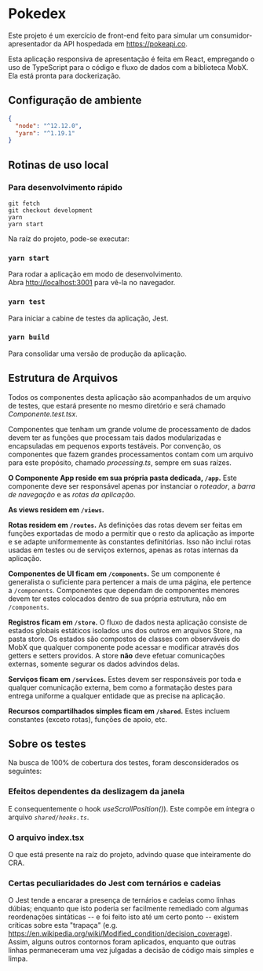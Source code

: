 # Pokedex

Este projeto é um exercício de front-end feito para simular um consumidor-apresentador da API hospedada em https://pokeapi.co.

Esta aplicação responsiva de apresentação é feita em React, empregando o uso de TypeScript para o código e fluxo de dados com a biblioteca MobX. Ela está pronta para dockerização.

## Configuração de ambiente

```json
{
  "node": "^12.12.0",
  "yarn": "^1.19.1"
}
```

## Rotinas de uso local

### Para desenvolvimento rápido

```
git fetch
git checkout development
yarn
yarn start
```

Na raíz do projeto, pode-se executar:

### `yarn start`

Para rodar a aplicação em modo de desenvolvimento.<br />
Abra [http://localhost:3001](http://localhost:3001) para vê-la no navegador.

### `yarn test`

Para iniciar a cabine de testes da aplicação, Jest.<br />

### `yarn build`

Para consolidar uma versão de produção da aplicação.<br />

## Estrutura de Arquivos

Todos os componentes desta aplicação são acompanhados de um arquivo de testes, que estará presente no mesmo diretório e será chamado _Componente.test.tsx_.

Componentes que tenham um grande volume de processamento de dados devem ter as funções que processam tais dados modularizadas e encapsuladas em pequenos exports testáveis. Por convenção, os componentes que fazem grandes processamentos contam com um arquivo para este propósito, chamado _processing.ts_, sempre em suas raízes.

**O Componente App reside em sua própria pasta dedicada, `/app`.** Este componente deve ser responsável apenas por instanciar o _roteador_, a _barra de navegação_ e as _rotas da aplicação_.

**As views residem em `/views`.**

**Rotas residem em `/routes`.** As definições das rotas devem ser feitas em funções exportadas de modo a permitir que o resto da aplicação as importe e se adapte uniformemente às constantes definitórias. Isso não inclui rotas usadas em testes ou de serviços externos, apenas as rotas internas da aplicação.

**Componentes de UI ficam em `/components`.** Se um componente é generalista o suficiente para pertencer a mais de uma página, ele pertence a `/components`. Componentes que dependam de componentes menores devem ter estes colocados dentro de sua própria estrutura, não em `/components`.

**Registros ficam em `/store`.** O fluxo de dados nesta aplicação consiste de estados globais estáticos isolados uns dos outros em arquivos Store, na pasta store. Os estados são compostos de classes com observáveis do MobX que qualquer componente pode acessar e modificar através dos getters e setters providos. A store **não** deve efetuar comunicações externas, somente segurar os dados advindos delas.

**Serviços ficam em `/services`.** Estes devem ser responsáveis por toda e qualquer comunicação externa, bem como a formatação destes para entrega uniforme a qualquer entidade que as precise na aplicação.

**Recursos compartilhados simples ficam em `/shared`.** Estes incluem constantes (exceto rotas), funções de apoio, etc.

## Sobre os testes

Na busca de 100% de cobertura dos testes, foram desconsiderados os seguintes:

### Efeitos dependentes da deslizagem da janela

E consequentemente o hook _useScrollPosition()_). Este compõe em íntegra o arquivo _`shared/hooks.ts`_.

### O arquivo index.tsx

O que está presente na raíz do projeto, advindo quase que inteiramente do CRA.

### Certas peculiaridades do Jest com ternários e cadeias

O Jest tende a encarar a presença de ternários e cadeias como linhas dúbias; enquanto que isto poderia ser facilmente remediado com algumas reordenações sintáticas -- e foi feito isto até um certo ponto -- existem críticas sobre esta "trapaça" (e.g. https://en.wikipedia.org/wiki/Modified_condition/decision_coverage). Assim, alguns outros contornos foram aplicados, enquanto que outras linhas permaneceram uma vez julgadas a decisão de código mais simples e limpa.
